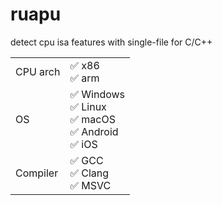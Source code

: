 # ruapu
detect cpu isa features with single-file for C/C++

<table>
<tr><td>CPU arch</td><td> &#9989; x86<br/>&#9989; arm </td></tr>
<tr><td>OS</td><td>&#9989; Windows<br/>&#9989; Linux<br/>&#9989; macOS<br/>&#9989; Android<br/>&#9989; iOS</td></tr>
<tr><td>Compiler</td><td>&#9989; GCC<br/>&#9989; Clang<br/>&#9989; MSVC</td></tr>
</table>

